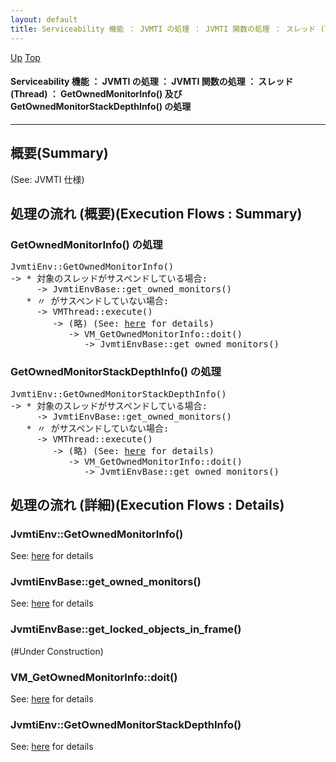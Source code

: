 ```yaml
---
layout: default
title: Serviceability 機能 ： JVMTI の処理 ： JVMTI 関数の処理 ： スレッド (Thread) ： GetOwnedMonitorInfo() 及び GetOwnedMonitorStackDepthInfo() の処理  
---
```

[Up](no_DXQUxpU.html) [Top](../index.html)

#### Serviceability 機能 ： JVMTI の処理 ： JVMTI 関数の処理 ： スレッド (Thread) ： GetOwnedMonitorInfo() 及び GetOwnedMonitorStackDepthInfo() の処理  

--- 
## 概要(Summary)
(See: JVMTI 仕様)

## 処理の流れ (概要)(Execution Flows : Summary)
### GetOwnedMonitorInfo() の処理
<div class="flow-abst"><pre>
JvmtiEnv::GetOwnedMonitorInfo()
-&gt; * 対象のスレッドがサスペンドしている場合:
     -&gt; JvmtiEnvBase::get_owned_monitors()
   * 〃 がサスペンドしていない場合:
     -&gt; VMThread::execute()
        -&gt; (略) (See: <a href="no2935qaz.html">here</a> for details)
           -&gt; VM_GetOwnedMonitorInfo::doit()
              -&gt; JvmtiEnvBase::get_owned_monitors()
</pre></div>

### GetOwnedMonitorStackDepthInfo() の処理
<div class="flow-abst"><pre>
JvmtiEnv::GetOwnedMonitorStackDepthInfo()
-&gt; * 対象のスレッドがサスペンドしている場合:
     -&gt; JvmtiEnvBase::get_owned_monitors()
   * 〃 がサスペンドしていない場合:
     -&gt; VMThread::execute()
        -&gt; (略) (See: <a href="no2935qaz.html">here</a> for details)
           -&gt; VM_GetOwnedMonitorInfo::doit()
              -&gt; JvmtiEnvBase::get_owned_monitors()
</pre></div>

## 処理の流れ (詳細)(Execution Flows : Details)
### JvmtiEnv::GetOwnedMonitorInfo()
See: [here](no2935ckC.html) for details
### JvmtiEnvBase::get_owned_monitors()
See: [here](no2935DDV.html) for details
### JvmtiEnvBase::get_locked_objects_in_frame()
(#Under Construction)

### VM_GetOwnedMonitorInfo::doit()
See: [here](no293524O.html) for details
### JvmtiEnv::GetOwnedMonitorStackDepthInfo()
See: [here](no2935puI.html) for details






